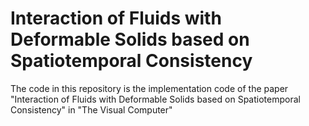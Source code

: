 # Interaction of Fluids with Deformable Solids based on Spatiotemporal Consistency
The code in this repository is the implementation code of the paper "Interaction of Fluids with Deformable Solids based on Spatiotemporal Consistency" in "The Visual Computer"
